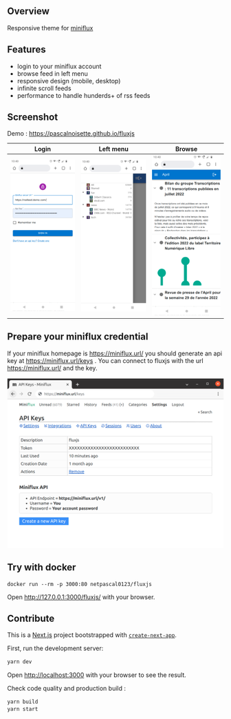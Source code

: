 
## Overview

Responsive theme for [miniflux](https://github.com/miniflux/miniflux)




## Features

- login to your miniflux account
- browse feed in left menu
- responsive design (mobile, desktop)
- infinite scroll feeds
- performance to handle hunderds+ of rss feeds

## Screenshot

Demo : https://pascalnoisette.github.io/fluxjs

|Login|Left menu|Browse|
|---|---|---|
|![Screenshot - Login](./docs/login.png)|![Screenshot - Left menu](./docs/menu.png)|![Screen Reader](./docs/fluxjs.png)|





## Prepare your miniflux credential

If your miniflux homepage is https://miniflux.url/ you should generate an api key at https://miniflux.url/keys . You can connect to fluxjs with the url https://miniflux.url/ and the key. 

![Generate Miniflux key](./docs/apikey.png)



## Try with docker

```
docker run --rm -p 3000:80 netpascal0123/fluxjs
```

Open http://127.0.0.1:3000/fluxjs/ with your browser.

## Contribute

This is a [Next.js](https://nextjs.org/) project bootstrapped with [`create-next-app`](https://github.com/vercel/next.js/tree/canary/packages/create-next-app).

First, run the development server:

```bash
yarn dev
```
Open [http://localhost:3000](http://localhost:3000) with your browser to see the result.

Check code quality and production build :

```bash
yarn build
yarn start
```
